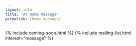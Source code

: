 ```yaml
---
layout: info
title: 'At Home Massage'
permalink: /home-massage/
---
```


{% include coming-soon.html %}
{% include mailing-list.html interest="massage" %}